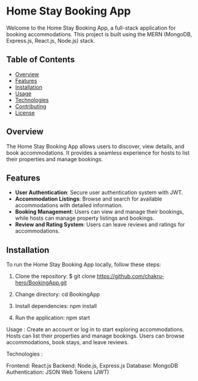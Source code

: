 # Home Stay Booking App

Welcome to the Home Stay Booking App, a full-stack application for booking accommodations. This project is built using the MERN (MongoDB, Express.js, React.js, Node.js) stack.

## Table of Contents
- [Overview](#overview)
- [Features](#features)
- [Installation](#installation)
- [Usage](#usage)
- [Technologies](#technologies)
- [Contributing](#contributing)
- [License](#license)

## Overview
The Home Stay Booking App allows users to discover, view details, and book accommodations. It provides a seamless experience for hosts to list their properties and manage bookings.

## Features
- **User Authentication**: Secure user authentication system with JWT.
- **Accommodation Listings**: Browse and search for available accommodations with detailed information.
- **Booking Management**: Users can view and manage their bookings, while hosts can manage property listings and bookings.
- **Review and Rating System**: Users can leave reviews and ratings for accommodations.

## Installation
To run the Home Stay Booking App locally, follow these steps:

1. Clone the repository:
   $ git clone https://github.com/chakru-hero/BookingApp.git
   
2. Change directory:
cd BookingApp

3. Install dependencies:
npm install

4. Run the application:
npm start

Usage : 
Create an account or log in to start exploring accommodations.
Hosts can list their properties and manage bookings. 
Users can browse accommodations, book stays, and leave reviews.

Technologies : 

Frontend: React.js
Backend: Node.js, Express.js
Database: MongoDB
Authentication: JSON Web Tokens (JWT)

